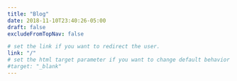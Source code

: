 ```yaml
---
title: "Blog"
date: 2018-11-10T23:40:26-05:00
draft: false
excludeFromTopNav: false

# set the link if you want to redirect the user.
link: "/"
# set the html target parameter if you want to change default behavior
#target: "_blank"
---
```

